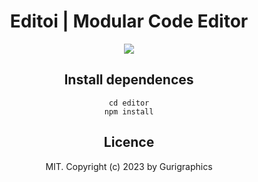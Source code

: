 <center>
  
Editoi | Modular Code Editor
========================    
    
![](https://imgur.com/BO1uGq3.png)
    
## Install dependences

```
cd editor
npm install
```

## Licence
    
MIT. Copyright (c) 2023 by Gurigraphics
